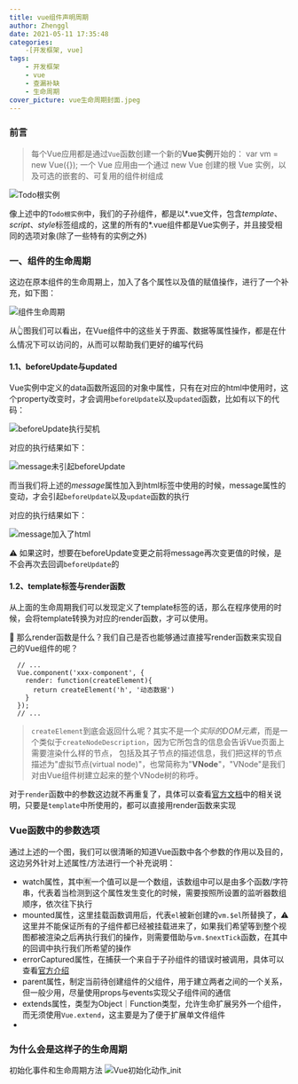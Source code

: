 ```yaml
---
title: vue组件声明周期
author: Zhenggl
date: 2021-05-11 17:35:48
categories:
    -[开发框架, vue]
tags:
    - 开发框架
    - vue
    - 查漏补缺
    - 生命周期
cover_picture: vue生命周期封面.jpeg
---
```


### 前言
> 每个Vue应用都是通过`Vue`函数创建一个新的**Vue实例**开始的：
> var vm = new Vue({});
> 一个 Vue 应用由一个通过 new Vue 创建的根 Vue 实例，以及可选的嵌套的、可复用的组件树组成

![Todo根实例](Todo根实例.png)

像上述中的`Todo根实例`中，我们的子孙组件，都是以*.vue文件，包含*template*、*script*、*style*标签组成的，这里的所有的*.vue组件都是Vue实例子，并且接受相同的选项对象(除了一些特有的实例之外)

### 一、组件的生命周期
这边在原本组件的生命周期上，加入了各个属性以及值的赋值操作，进行了一个补充，如下图：

![组件生命周期](组件生命周期.png)

从👆图我们可以看出，在Vue组件中的这些关于界面、数据等属性操作，都是在什么情况下可以访问的，从而可以帮助我们更好的编写代码

#### 1.1、beforeUpdate与updated
Vue实例中定义的data函数所返回的对象中属性，只有在对应的html中使用时，这个property改变时，才会调用`beforeUpdate`以及`updated`函数，比如有以下的代码：

![beforeUpdate执行契机](beforeUpdate执行契机.png)

对应的执行结果如下：

![message未引起beforeUpdate](message未引起beforeUpdate.png)

而当我们将上述的*message*属性加入到html标签中使用的时候，message属性的变动，才会引起`beforeUpdate`以及`update`函数的执行

对应的执行结果如下：

![message加入了html](message加入了html.png)

⚠️ 如果这时，想要在beforeUpdate变更之前将message再次变更值的时候，是不会再次去回调`beforeUpdate`的

#### 1.2、template标签与render函数
从上面的生命周期我们可以发现定义了template标签的话，那么在程序使用的时候，会将template转换为对应的render函数，才可以使用。

🤔 那么render函数是什么？我们自己是否也能够通过直接写render函数来实现自己的Vue组件的呢？
```vue
  // ...
  Vue.component('xxx-component', {
    render: function(createElement){
      return createElement('h', '动态数据')
    }
  });
  // ...
```
> `createElement`到底会返回什么呢？其实不是一个*实际的DOM元素*，而是一个类似于`createNodeDescription`，因为它所包含的信息会告诉Vue页面上需要渲染什么样的节点，
> 包括及其子节点的描述信息，我们把这样的节点描述为"虚拟节点(virtual node)"，也常简称为"**VNode**"，"VNode"是我们对由Vue组件树建立起来的整个VNode树的称呼。

对于`render`函数中的参数这边就不再重复了，具体可以查看[官方文档](https://cn.vuejs.org/v2/guide/render-function.html#createElement-%E5%8F%82%E6%95%B0)中的相关说明，只要是`template`中所使用的，都可以直接用render函数来实现

### Vue函数中的参数选项
通过上述的一个图，我们可以很清晰的知道Vue函数中各个参数的作用以及目的，这边另外针对上述属性/方法进行一个补充说明：
+ watch属性，其中🈶️一个值可以是一个数组，该数组中可以是由多个函数/字符串，代表着当检测到这个属性发生变化的时候，需要按照所设置的监听器数组顺序，依次往下执行
+ mounted属性，这里挂载函数调用后，代表`el`被新创建的`vm.$el`所替换了，⚠️这里并不能保证所有的子组件都已经被挂载进来了，如果我们希望等到整个视图都被渲染之后再执行我们的操作，则需要借助与`vm.$nextTick`函数，在其中的回调中执行我们所希望的操作
+ errorCaptured属性，在捕获一个来自于子孙组件的错误时被调用，具体可以查看[官方介绍](https://cn.vuejs.org/v2/api/#errorCaptured)
+ parent属性，制定当前待创建组件的父组件，用于建立两者之间的一个关系，但一般少用，尽量使用props与events实现父子组件间的通信
+ extends属性，类型为Object｜Function类型，允许生命扩展另外一个组件，而无须使用`Vue.extend`，这主要是为了便于扩展单文件组件
+ 

### 为什么会是这样子的生命周期
初始化事件和生命周期方法
![Vue初始化动作_init](https://img.91temaichang.com/blog/vue-init.png)
